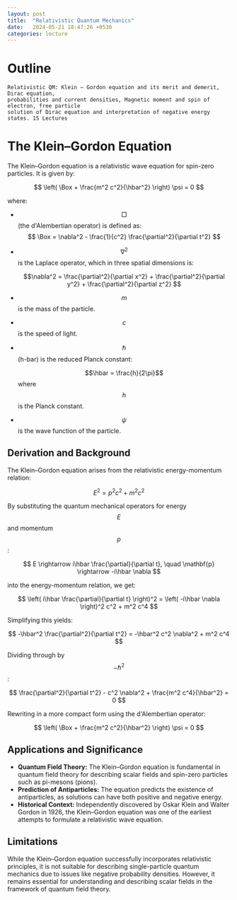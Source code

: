 ```yaml
---
layout: post
title:  "Relativistic Quantum Mechanics"
date:   2024-05-21 18:47:26 +0530
categories: lecture
---
```


# Outline

```
Relativistic QM: Klein – Gordon equation and its merit and demerit, Dirac equation,
probabilities and current densities, Magnetic moment and spin of electron, free particle
solution of Dirac equation and interpretation of negative energy states. 15 Lectures  
```

# The Klein–Gordon Equation

The Klein–Gordon equation is a relativistic wave equation for spin-zero particles. It is given by:

$$ \left( \Box + \frac{m^2 c^2}{\hbar^2} \right) \psi = 0 $$

where:

- $$\Box $$ (the d'Alembertian operator) is defined as:
  $$
  \Box = \nabla^2 - \frac{1}{c^2} \frac{\partial^2}{\partial t^2}
  $$

- $$ \nabla^2 $$ is the Laplace operator, which in three spatial dimensions is:
  
  $$\nabla^2 = \frac{\partial^2}{\partial x^2} + \frac{\partial^2}{\partial y^2} + \frac{\partial^2}{\partial z^2} $$

- $$ m $$ is the mass of the particle.
- $$ c $$ is the speed of light.
- $$ \hbar $$ (h-bar) is the reduced Planck constant:
  
  $$\hbar = \frac{h}{2\pi}$$
  where $$ h $$ is the Planck constant.
- $$ \psi $$ is the wave function of the particle.

## Derivation and Background

The Klein–Gordon equation arises from the relativistic energy-momentum relation:

$$
E^2 = p^2 c^2 + m^2 c^2
$$

By substituting the quantum mechanical operators for energy $$ E $$ and momentum $$ p $$:

$$
E \rightarrow i\hbar \frac{\partial}{\partial t}, \quad \mathbf{p} \rightarrow -i\hbar \nabla
$$

into the energy-momentum relation, we get:

$$
\left( i\hbar \frac{\partial}{\partial t} \right)^2 = \left( -i\hbar \nabla \right)^2 c^2 + m^2 c^4
$$

Simplifying this yields:

$$
-\hbar^2 \frac{\partial^2}{\partial t^2} = -\hbar^2 c^2 \nabla^2 + m^2 c^4
$$

Dividing through by $$-\hbar^2$$:

$$
\frac{\partial^2}{\partial t^2} - c^2 \nabla^2 + \frac{m^2 c^4}{\hbar^2} = 0
$$

Rewriting in a more compact form using the d'Alembertian operator:

$$
\left( \Box + \frac{m^2 c^2}{\hbar^2} \right) \psi = 0
$$

## Applications and Significance

- **Quantum Field Theory:** The Klein–Gordon equation is fundamental in quantum field theory for describing scalar fields and spin-zero particles such as pi-mesons (pions).
- **Prediction of Antiparticles:** The equation predicts the existence of antiparticles, as solutions can have both positive and negative energy.
- **Historical Context:** Independently discovered by Oskar Klein and Walter Gordon in 1926, the Klein–Gordon equation was one of the earliest attempts to formulate a relativistic wave equation.

## Limitations

While the Klein–Gordon equation successfully incorporates relativistic principles, it is not suitable for describing single-particle quantum mechanics due to issues like negative probability densities. However, it remains essential for understanding and describing scalar fields in the framework of quantum field theory.

